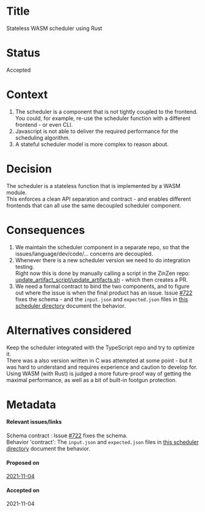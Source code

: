 # Title

Stateless WASM scheduler using Rust

# Status

Accepted

# Context

1. The scheduler is a component that is not tightly coupled to the frontend. You could, for example, re-use the scheduler function with a different frontend - or even CLI.
2. Javascript is not able to deliver the required performance for the scheduling algorithm.
3. A stateful scheduler model is more complex to reason about.

# Decision

The scheduler is a stateless function that is implemented by a WASM module.  
This enforces a clean API separation and contract - and enables different frontends that can all use the same decoupled scheduler component.

# Consequences

1. We maintain the scheduler component in a separate repo, so that the issues/language/dev/code/... concerns are decoupled.
2. Whenever there is a new scheduler version we need to do integration testing.  
   Right now this is done by manually calling a script in the ZinZen repo: [update_artifact_script/update_artifacts.sh](https://github.com/tijlleenders/ZinZen/blob/83757b5ffc220ed7677b2eb89461406d6ca5baf2/update_artifact_script/update_artifacts.sh) - which then creates a PR.
3. We need a formal contract to bind the two components, and to figure out where the issue is when the final product has an issue. Issue [#722](https://github.com/tijlleenders/ZinZen/issues/722) fixes the schema - and the `input.json` and `expected.json` files in [this scheduler directory](https://github.com/tijlleenders/ZinZen-scheduler/tree/7c31343c1da3b891dcb903260764f8fe0fc18ab4/tests/jsons/stable) document the behavior.

# Alternatives considered

Keep the scheduler integrated with the TypeScript repo and try to optimize it.  
There was a also version written in C was attempted at some point - but it was hard to understand and requires experience and caution to develop for. Using WASM (with Rust) is judged a more future-proof way of getting the maximal performance, as well as a bit of built-in footgun protection.

# Metadata

#### Relevant issues/links

Schema contract : Issue [#722](https://github.com/tijlleenders/ZinZen/issues/722) fixes the schema.  
Behavior 'contract': The `input.json` and `expected.json` files in [this scheduler directory](https://github.com/tijlleenders/ZinZen-scheduler/tree/7c31343c1da3b891dcb903260764f8fe0fc18ab4/tests/jsons/stable) document the behavior.

#### Proposed on

[2021-11-04](https://blog.zinzen.me/2021/11/04/App-update.html)

#### Accepted on

2021-11-04

